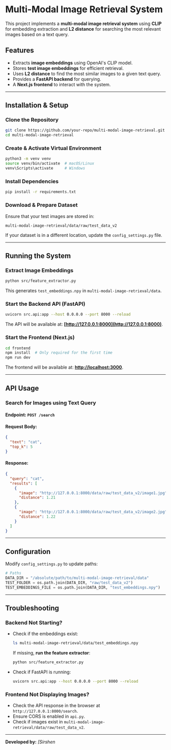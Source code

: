 # Multi-Modal Image Retrieval System

This project implements a **multi-modal image retrieval system** using **CLIP** for embedding extraction and **L2 distance** for searching the most relevant images based on a text query.

## Features
- Extracts **image embeddings** using OpenAI's CLIP model.
- Stores **test image embeddings** for efficient retrieval.
- Uses **L2 distance** to find the most similar images to a given text query.
- Provides a **FastAPI backend** for querying.
- A **Next.js frontend** to interact with the system.

---

## Installation & Setup

### Clone the Repository
```bash
git clone https://github.com/your-repo/multi-modal-image-retrieval.git
cd multi-modal-image-retrieval
```

###  Create & Activate Virtual Environment
```bash
python3 -m venv venv
source venv/bin/activate  # macOS/Linux
venv\Scripts\activate     # Windows
```

### Install Dependencies
```bash
pip install -r requirements.txt
```

### Download & Prepare Dataset
Ensure that your test images are stored in:
```
multi-modal-image-retrieval/data/raw/test_data_v2
```
If your dataset is in a different location, update the `config_settings.py` file.

---

## Running the System

### Extract Image Embeddings
```bash
python src/feature_extractor.py
```
This generates `test_embeddings.npy` in `multi-modal-image-retrieval/data`.

### Start the Backend API (FastAPI)
```bash
uvicorn src.api:app --host 0.0.0.0 --port 8000 --reload
```
The API will be available at: **[http://127.0.0.1:8000](http://127.0.0.1:8000)**.

### Start the Frontend (Next.js)
```bash
cd frontend
npm install  # Only required for the first time
npm run dev
```
The frontend will be available at: **[http://localhost:3000](http://localhost:3000)**.

---

## API Usage

### Search for Images using Text Query
#### **Endpoint:** `POST /search`
#### **Request Body:**
```json
{
  "text": "cat",
  "top_k": 5
}
```
#### **Response:**
```json
{
  "query": "cat",
  "results": [
    {
      "image": "http://127.0.0.1:8000/data/raw/test_data_v2/image1.jpg",
      "distance": 1.21
    },
    {
      "image": "http://127.0.0.1:8000/data/raw/test_data_v2/image2.jpg",
      "distance": 1.22
    }
  ]
}
```

---

## Configuration
Modify `config_settings.py` to update paths:
```python
# Paths
DATA_DIR = "/absolute/path/to/multi-modal-image-retrieval/data"
TEST_FOLDER = os.path.join(DATA_DIR, "raw/test_data_v2")
TEST_EMBEDDINGS_FILE = os.path.join(DATA_DIR, "test_embeddings.npy")
```

---

## Troubleshooting
### Backend Not Starting?
- Check if the embeddings exist:
  ```bash
  ls multi-modal-image-retrieval/data/test_embeddings.npy
  ```
  If missing, **run the feature extractor**:  
  ```bash
  python src/feature_extractor.py
  ```

- Check if FastAPI is running:
  ```bash
  uvicorn src.api:app --host 0.0.0.0 --port 8000 --reload
  ```

### Frontend Not Displaying Images?
- Check the API response in the browser at `http://127.0.0.1:8000/search`.
- Ensure CORS is enabled in `api.py`.
- Check if images exist in `multi-modal-image-retrieval/data/raw/test_data_v2`.

---

**Developed by:** _[Sirshen_  

